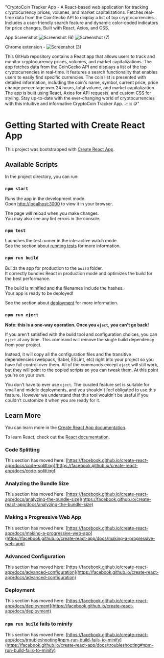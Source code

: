 "CryptoCoin Tracker App - A React-based web application for tracking cryptocurrency prices, volumes, and market capitalizations. Fetches real-time data from the CoinGecko API to display a list of top cryptocurrencies. Includes a user-friendly search feature and dynamic color-coded indicators for price changes. Built with React, Axios, and CSS.

App Screenshot
![Screenshot (6)](https://github.com/Yuvaraja-M/CryptoCurrencyTraker-Api-based/assets/84231769/8fc699bb-e5df-4578-9cb0-8abea55b0d08)
![Screenshot (7)](https://github.com/Yuvaraja-M/CryptoCurrencyTraker-Api-based/assets/84231769/88211e90-f10e-4171-9d6b-3e37731cb346)

Chrome extension - 
![Screenshot (3)](https://github.com/Yuvaraja-M/CryptoCurrencyTraker-Api-based/assets/84231769/cae7a255-4160-4d25-bf26-d44cb66ddab9)



This GitHub repository contains a React app that allows users to track and monitor cryptocurrency prices, volumes, and market capitalizations. The app fetches data from the CoinGecko API and displays a list of the top cryptocurrencies in real-time. It features a search functionality that enables users to easily find specific currencies. The coin list is presented with detailed information, including the coin's name, symbol, current price, price change percentage over 24 hours, total volume, and market capitalization. The app is built using React, Axios for API requests, and custom CSS for styling. Stay up-to-date with the ever-changing world of cryptocurrencies with this intuitive and informative CryptoCoin Tracker App. 📈📊🪙"


# Getting Started with Create React App

This project was bootstrapped with [Create React App](https://github.com/facebook/create-react-app).

## Available Scripts

In the project directory, you can run:

### `npm start`

Runs the app in the development mode.\
Open [http://localhost:3000](http://localhost:3000) to view it in your browser.

The page will reload when you make changes.\
You may also see any lint errors in the console.

### `npm test`

Launches the test runner in the interactive watch mode.\
See the section about [running tests](https://facebook.github.io/create-react-app/docs/running-tests) for more information.

### `npm run build`

Builds the app for production to the `build` folder.\
It correctly bundles React in production mode and optimizes the build for the best performance.

The build is minified and the filenames include the hashes.\
Your app is ready to be deployed!

See the section about [deployment](https://facebook.github.io/create-react-app/docs/deployment) for more information.

### `npm run eject`

**Note: this is a one-way operation. Once you `eject`, you can't go back!**

If you aren't satisfied with the build tool and configuration choices, you can `eject` at any time. This command will remove the single build dependency from your project.

Instead, it will copy all the configuration files and the transitive dependencies (webpack, Babel, ESLint, etc) right into your project so you have full control over them. All of the commands except `eject` will still work, but they will point to the copied scripts so you can tweak them. At this point you're on your own.

You don't have to ever use `eject`. The curated feature set is suitable for small and middle deployments, and you shouldn't feel obligated to use this feature. However we understand that this tool wouldn't be useful if you couldn't customize it when you are ready for it.

## Learn More

You can learn more in the [Create React App documentation](https://facebook.github.io/create-react-app/docs/getting-started).

To learn React, check out the [React documentation](https://reactjs.org/).

### Code Splitting

This section has moved here: [https://facebook.github.io/create-react-app/docs/code-splitting](https://facebook.github.io/create-react-app/docs/code-splitting)

### Analyzing the Bundle Size

This section has moved here: [https://facebook.github.io/create-react-app/docs/analyzing-the-bundle-size](https://facebook.github.io/create-react-app/docs/analyzing-the-bundle-size)

### Making a Progressive Web App

This section has moved here: [https://facebook.github.io/create-react-app/docs/making-a-progressive-web-app](https://facebook.github.io/create-react-app/docs/making-a-progressive-web-app)

### Advanced Configuration

This section has moved here: [https://facebook.github.io/create-react-app/docs/advanced-configuration](https://facebook.github.io/create-react-app/docs/advanced-configuration)

### Deployment

This section has moved here: [https://facebook.github.io/create-react-app/docs/deployment](https://facebook.github.io/create-react-app/docs/deployment)

### `npm run build` fails to minify

This section has moved here: [https://facebook.github.io/create-react-app/docs/troubleshooting#npm-run-build-fails-to-minify](https://facebook.github.io/create-react-app/docs/troubleshooting#npm-run-build-fails-to-minify)
